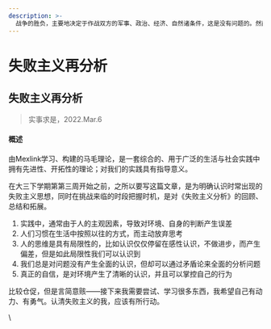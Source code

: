 ```yaml
---
description: >-
  战争的胜负，主要地决定于作战双方的军事、政治、经济、自然诸条件，这是没有问题的。然而不仅仅如此，还决定于作战双方主观指导的能力。军事家不能超过物质条件许可的范围外企图战争的胜利，然而军事家可以而且必须在物质条件许可的范围内争取战争的胜利。
---
```


# 失败主义再分析

## 失败主义再分析

> 实事求是，2022.Mar.6

#### 概述

由Mexlink学习、构建的马毛理论，是一套综合的、用于广泛的生活与社会实践中拥有先进性、开拓性的理论；对我们的实践具有指导意义。

在大三下学期第第三周开始之前，之所以要写这篇文章，是为明确认识时常出现的失败主义思想，同时在挑战来临的时段把握时机，是对《失败主义分析》的回顾、总结和拓展。

1. 实践中，通常由于人的主观因素，导致对环境、自身的判断产生误差
2. 人们习惯在生活中按照以往的方式，而主动放弃思考
3. 人的思维是具有局限性的，比如认识仅仅停留在感性认识，不做进步，而产生偏差，但是如此局限性我们可以认识到
4. 我们总是对问题没有产生全面的认识，但却可以通过矛盾论来全面的分析问题
5. 真正的自信，是对环境产生了清晰的认识，并且可以掌控自己的行为

比较仓促，但是言简意赅——接下来我需要尝试、学习很多东西，我希望自己有动力、有勇气。认清失败主义的我，应该有所行动。

\
